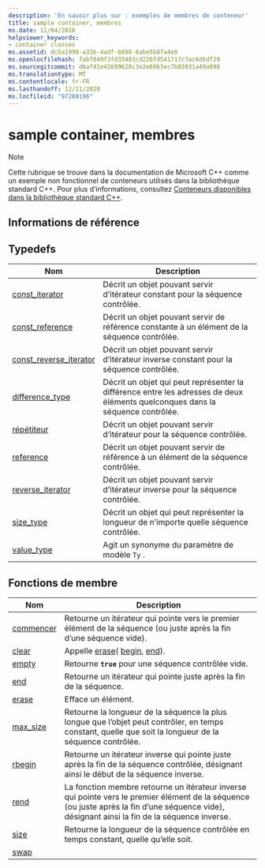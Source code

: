 ```yaml
---
description: 'En savoir plus sur : exemples de membres de conteneur'
title: sample container, membres
ms.date: 11/04/2016
helpviewer_keywords:
- container classes
ms.assetid: dc5a1998-a31b-4adf-b888-8abe5b87a4e0
ms.openlocfilehash: fabf049f3fd33483cd226fd541717c7ac6d6df29
ms.sourcegitcommit: d6af41e42699628c3e2e6063ec7b03931a49a098
ms.translationtype: MT
ms.contentlocale: fr-FR
ms.lasthandoff: 12/11/2020
ms.locfileid: "97269196"
---
```

# <a name="sample-container-members"></a>sample container, membres

> [!NOTE]
> Cette rubrique se trouve dans la documentation de Microsoft C++ comme un exemple non fonctionnel de conteneurs utilisés dans la bibliothèque standard C++. Pour plus d’informations, consultez [Conteneurs disponibles dans la bibliothèque standard C++](../standard-library/stl-containers.md).

## <a name="reference"></a>Informations de référence

## <a name="typedefs"></a>Typedefs

|Nom|Description|
|-|-|
|[const_iterator](../standard-library/container-class-const-iterator.md)|Décrit un objet pouvant servir d’itérateur constant pour la séquence contrôlée.|
|[const_reference](../standard-library/container-class-const-reference.md)|Décrit un objet pouvant servir de référence constante à un élément de la séquence contrôlée.|
|[const_reverse_iterator](../standard-library/container-class-const-reverse-iterator.md)|Décrit un objet pouvant servir d’itérateur inverse constant pour la séquence contrôlée.|
|[difference_type](../standard-library/container-class-difference-type.md)|Décrit un objet qui peut représenter la différence entre les adresses de deux éléments quelconques dans la séquence contrôlée.|
|[répétiteur](../standard-library/container-class-iterator.md)|Décrit un objet pouvant servir d’itérateur pour la séquence contrôlée.|
|[reference](../standard-library/container-class-reference.md)|Décrit un objet pouvant servir de référence à un élément de la séquence contrôlée.|
|[reverse_iterator](../standard-library/container-class-reverse-iterator.md)|Décrit un objet pouvant servir d’itérateur inverse pour la séquence contrôlée.|
|[size_type](../standard-library/container-class-size-type.md)|Décrit un objet qui peut représenter la longueur de n’importe quelle séquence contrôlée.|
|[value_type](../standard-library/container-class-value-type.md)|Agit un synonyme du paramètre de modèle `Ty` .|

## <a name="member-functions"></a>Fonctions de membre

|Nom|Description|
|-|-|
|[commencer](../standard-library/container-class-begin.md)|Retourne un itérateur qui pointe vers le premier élément de la séquence (ou juste après la fin d’une séquence vide).|
|[clear](../standard-library/container-class-clear.md)|Appelle [erase](../standard-library/container-class-erase.md)( [begin](../standard-library/container-class-begin.md), [end](../standard-library/container-class-end.md)).|
|[empty](../standard-library/container-class-empty.md)|Retourne **`true`** pour une séquence contrôlée vide.|
|[end](../standard-library/container-class-end.md)|Retourne un itérateur qui pointe juste après la fin de la séquence.|
|[erase](../standard-library/container-class-erase.md)|Efface un élément.|
|[max_size](../standard-library/container-class-max-size.md)|Retourne la longueur de la séquence la plus longue que l’objet peut contrôler, en temps constant, quelle que soit la longueur de la séquence contrôlée.|
|[rbegin](../standard-library/container-class-rbegin.md)|Retourne un itérateur inverse qui pointe juste après la fin de la séquence contrôlée, désignant ainsi le début de la séquence inverse.|
|[rend](../standard-library/container-class-rend.md)|La fonction membre retourne un itérateur inverse qui pointe vers le premier élément de la séquence (ou juste après la fin d’une séquence vide), désignant ainsi la fin de la séquence inverse.|
|[size](../standard-library/container-class-size.md)|Retourne la longueur de la séquence contrôlée en temps constant, quelle qu’elle soit.|
|[swap](../standard-library/container-class-swap.md)
